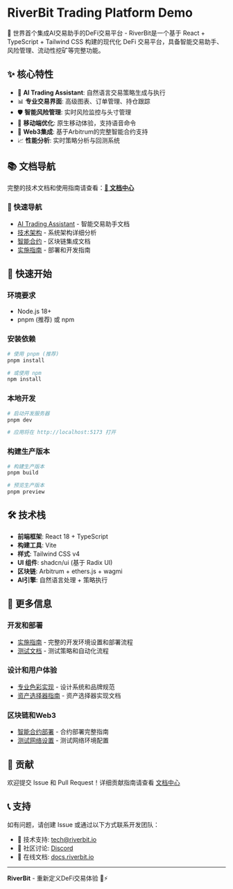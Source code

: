 # RiverBit Trading Platform Demo

🚀 世界首个集成AI交易助手的DeFi交易平台 - RiverBit是一个基于 React + TypeScript + Tailwind CSS 构建的现代化 DeFi 交易平台，具备智能交易助手、风险管理、流动性挖矿等完整功能。

## ✨ 核心特性

- 🤖 **AI Trading Assistant**: 自然语言交易策略生成与执行
- 📊 **专业交易界面**: 高级图表、订单管理、持仓跟踪 
- 🛡️ **智能风险管理**: 实时风险监控与头寸管理
- 📱 **移动端优化**: 原生移动体验，支持语音命令
- 🔗 **Web3集成**: 基于Arbitrum的完整智能合约支持
- 📈 **性能分析**: 实时策略分析与回测系统

## 📚 文档导航

完整的技术文档和使用指南请查看：**[📖 文档中心](./docs/README.md)**

### 🚀 快速导航
- [AI Trading Assistant](./docs/AI_TRADING_ASSISTANT.md) - 智能交易助手文档
- [技术架构](./ARCHITECTURE_SUMMARY.md) - 系统架构详细分析  
- [智能合约](./archive/testnet/contracts/README.md) - 区块链集成文档
- [实施指南](./docs/implementation/IMPLEMENTATION_GUIDE.md) - 部署和开发指南

## 🚀 快速开始

### 环境要求
- Node.js 18+ 
- pnpm (推荐) 或 npm

### 安装依赖
```bash
# 使用 pnpm (推荐)
pnpm install

# 或使用 npm
npm install
```

### 本地开发
```bash
# 启动开发服务器
pnpm dev

# 应用将在 http://localhost:5173 打开
```

### 构建生产版本
```bash
# 构建生产版本
pnpm build

# 预览生产版本
pnpm preview
```

## 🛠️ 技术栈

- **前端框架**: React 18 + TypeScript
- **构建工具**: Vite 
- **样式**: Tailwind CSS v4
- **UI 组件**: shadcn/ui (基于 Radix UI)
- **区块链**: Arbitrum + ethers.js + wagmi
- **AI引擎**: 自然语言处理 + 策略执行

## 📖 更多信息

### 开发和部署
- [实施指南](./docs/implementation/IMPLEMENTATION_GUIDE.md) - 完整的开发环境设置和部署流程
- [测试文档](./testing/README.md) - 测试策略和自动化流程

### 设计和用户体验  
- [专业色彩实现](./docs/implementation/AURORA_PROFESSIONAL_COLOR_IMPLEMENTATION_REPORT.md) - 设计系统和品牌规范
- [资产选择器指南](./docs/implementation/ASSET_SELECTOR_IMPLEMENTATION_GUIDE.md) - 资产选择器实现文档

### 区块链和Web3
- [智能合约部署](./archive/testnet/contracts/DEPLOYMENT_GUIDE.md) - 合约部署完整指南
- [测试网络设置](./archive/testnet/docs/ARBITRUM_SEPOLIA_SETUP.md) - 测试网络环境配置

## 🤝 贡献

欢迎提交 Issue 和 Pull Request！详细贡献指南请查看 [文档中心](./docs/README.md)

## 📞 支持

如有问题，请创建 Issue 或通过以下方式联系开发团队：
- 📧 技术支持: tech@riverbit.io  
- 💬 社区讨论: [Discord](https://discord.gg/riverbit)
- 📖 在线文档: [docs.riverbit.io](https://docs.riverbit.io)

---

**RiverBit** - 重新定义DeFi交易体验 🌊⚡





